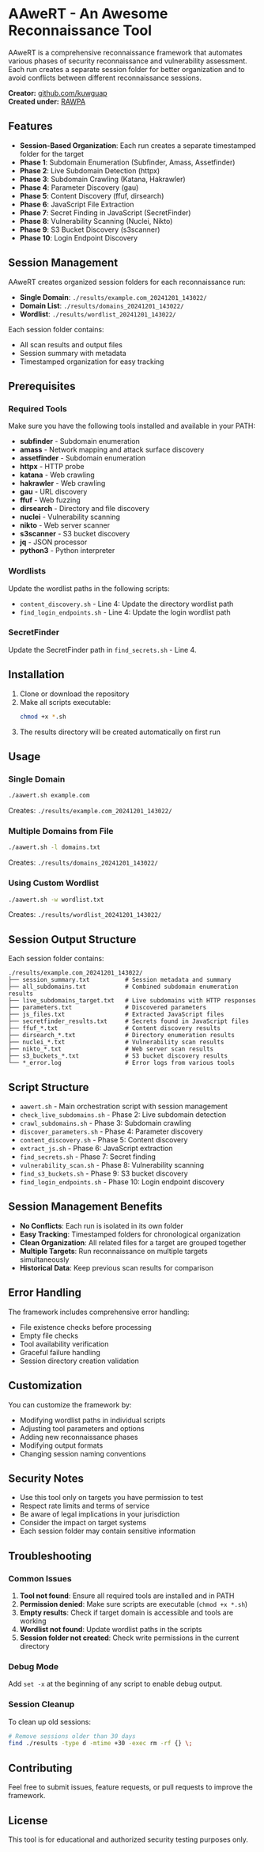 # AAweRT - An Awesome Reconnaissance Tool

AAweRT is a comprehensive reconnaissance framework that automates various phases of security reconnaissance and vulnerability assessment. Each run creates a separate session folder for better organization and to avoid conflicts between different reconnaissance sessions.

**Creator:** [github.com/kuwguap](https://github.com/kuwguap)  
**Created under:** [RAWPA](https://rawpa.vercel.com)

## Features

- **Session-Based Organization**: Each run creates a separate timestamped folder for the target
- **Phase 1**: Subdomain Enumeration (Subfinder, Amass, Assetfinder)
- **Phase 2**: Live Subdomain Detection (httpx)
- **Phase 3**: Subdomain Crawling (Katana, Hakrawler)
- **Phase 4**: Parameter Discovery (gau)
- **Phase 5**: Content Discovery (ffuf, dirsearch)
- **Phase 6**: JavaScript File Extraction
- **Phase 7**: Secret Finding in JavaScript (SecretFinder)
- **Phase 8**: Vulnerability Scanning (Nuclei, Nikto)
- **Phase 9**: S3 Bucket Discovery (s3scanner)
- **Phase 10**: Login Endpoint Discovery

## Session Management

AAweRT creates organized session folders for each reconnaissance run:

- **Single Domain**: `./results/example.com_20241201_143022/`
- **Domain List**: `./results/domains_20241201_143022/`
- **Wordlist**: `./results/wordlist_20241201_143022/`

Each session folder contains:
- All scan results and output files
- Session summary with metadata
- Timestamped organization for easy tracking

## Prerequisites

### Required Tools

Make sure you have the following tools installed and available in your PATH:

- **subfinder** - Subdomain enumeration
- **amass** - Network mapping and attack surface discovery
- **assetfinder** - Subdomain enumeration
- **httpx** - HTTP probe
- **katana** - Web crawling
- **hakrawler** - Web crawling
- **gau** - URL discovery
- **ffuf** - Web fuzzing
- **dirsearch** - Directory and file discovery
- **nuclei** - Vulnerability scanning
- **nikto** - Web server scanner
- **s3scanner** - S3 bucket discovery
- **jq** - JSON processor
- **python3** - Python interpreter

### Wordlists

Update the wordlist paths in the following scripts:
- `content_discovery.sh` - Line 4: Update the directory wordlist path
- `find_login_endpoints.sh` - Line 4: Update the login wordlist path

### SecretFinder

Update the SecretFinder path in `find_secrets.sh` - Line 4.

## Installation

1. Clone or download the repository
2. Make all scripts executable:
   ```bash
   chmod +x *.sh
   ```
3. The results directory will be created automatically on first run

## Usage

### Single Domain
```bash
./aawert.sh example.com
```
Creates: `./results/example.com_20241201_143022/`

### Multiple Domains from File
```bash
./aawert.sh -l domains.txt
```
Creates: `./results/domains_20241201_143022/`

### Using Custom Wordlist
```bash
./aawert.sh -w wordlist.txt
```
Creates: `./results/wordlist_20241201_143022/`

## Session Output Structure

Each session folder contains:

```
./results/example.com_20241201_143022/
├── session_summary.txt          # Session metadata and summary
├── all_subdomains.txt           # Combined subdomain enumeration results
├── live_subdomains_target.txt   # Live subdomains with HTTP responses
├── parameters.txt               # Discovered parameters
├── js_files.txt                 # Extracted JavaScript files
├── secretfinder_results.txt     # Secrets found in JavaScript files
├── ffuf_*.txt                   # Content discovery results
├── dirsearch_*.txt              # Directory enumeration results
├── nuclei_*.txt                 # Vulnerability scan results
├── nikto_*.txt                  # Web server scan results
├── s3_buckets_*.txt             # S3 bucket discovery results
└── *_error.log                  # Error logs from various tools
```

## Script Structure

- `aawert.sh` - Main orchestration script with session management
- `check_live_subdomains.sh` - Phase 2: Live subdomain detection
- `crawl_subdomains.sh` - Phase 3: Subdomain crawling
- `discover_parameters.sh` - Phase 4: Parameter discovery
- `content_discovery.sh` - Phase 5: Content discovery
- `extract_js.sh` - Phase 6: JavaScript extraction
- `find_secrets.sh` - Phase 7: Secret finding
- `vulnerability_scan.sh` - Phase 8: Vulnerability scanning
- `find_s3_buckets.sh` - Phase 9: S3 bucket discovery
- `find_login_endpoints.sh` - Phase 10: Login endpoint discovery

## Session Management Benefits

- **No Conflicts**: Each run is isolated in its own folder
- **Easy Tracking**: Timestamped folders for chronological organization
- **Clean Organization**: All related files for a target are grouped together
- **Multiple Targets**: Run reconnaissance on multiple targets simultaneously
- **Historical Data**: Keep previous scan results for comparison

## Error Handling

The framework includes comprehensive error handling:
- File existence checks before processing
- Empty file checks
- Tool availability verification
- Graceful failure handling
- Session directory creation validation

## Customization

You can customize the framework by:
- Modifying wordlist paths in individual scripts
- Adjusting tool parameters and options
- Adding new reconnaissance phases
- Modifying output formats
- Changing session naming conventions

## Security Notes

- Use this tool only on targets you have permission to test
- Respect rate limits and terms of service
- Be aware of legal implications in your jurisdiction
- Consider the impact on target systems
- Each session folder may contain sensitive information

## Troubleshooting

### Common Issues

1. **Tool not found**: Ensure all required tools are installed and in PATH
2. **Permission denied**: Make sure scripts are executable (`chmod +x *.sh`)
3. **Empty results**: Check if target domain is accessible and tools are working
4. **Wordlist not found**: Update wordlist paths in the scripts
5. **Session folder not created**: Check write permissions in the current directory

### Debug Mode

Add `set -x` at the beginning of any script to enable debug output.

### Session Cleanup

To clean up old sessions:
```bash
# Remove sessions older than 30 days
find ./results -type d -mtime +30 -exec rm -rf {} \;
```

## Contributing

Feel free to submit issues, feature requests, or pull requests to improve the framework.

## License

This tool is for educational and authorized security testing purposes only.
